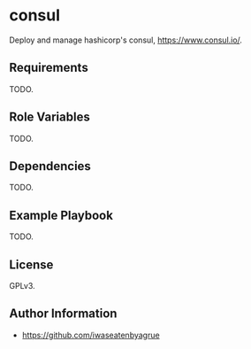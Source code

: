 consul
=========

Deploy and manage hashicorp's consul, https://www.consul.io/.

Requirements
------------

TODO.

Role Variables
--------------

TODO.

Dependencies
------------

TODO.

Example Playbook
----------------

TODO.

License
-------

GPLv3.

Author Information
------------------

* https://github.com/iwaseatenbyagrue
